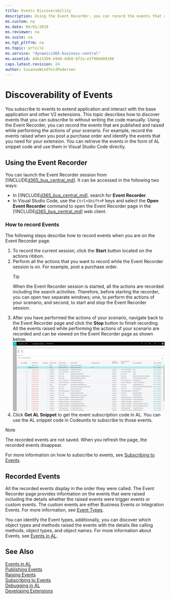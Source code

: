 ```yaml
---
title: Events Discoverability
description: Using the Event Recorder, you can record the events that are published and raised while performing the actions of your scenario.
ms.custom: na
ms.date: 04/01/2019
ms.reviewer: na
ms.suite: na
ms.tgt_pltfrm: na
ms.topic: article
ms.service: "dynamics365-business-central"
ms.assetid: ddb133b9-e940-4db8-bf3a-e5f906600188
caps.latest.revision: 24
author: SusanneWindfeldPedersen
---
```

# Discoverability of Events 

You subscribe to events to extend application and interact with the base application and other V2 extensions. This topic describes how to discover events that you can subscribe to without writing the code manually. Using the Event Recorder, you can record the events that are published and raised while performing the actions of your scenario. For example, record the events raised when you post a purchase order and identify the events that you need for your extension. You can retrieve the events in the form of AL snippet code and use them in Visual Studio Code directly. 

## Using the Event Recorder
You can launch the Event Recorder session from [!INCLUDE[d365_bus_central_md](includes/d365_bus_central_md.md)]. It can be accessed in the following two ways:

- In [!INCLUDE[d365_bus_central_md](includes/d365_bus_central_md.md)], search for **Event Recorder**.
- In Visual Studio Code, use the `Ctrl+Shift+P` keys and select the **Open Event Recorder** command to open the Event Recorder page in the [!INCLUDE[d365_bus_central_md](includes/d365_bus_central_md.md)] web client.

### How to record Events
The following steps describe how to record events when you are on the Event Recorder page.

1. To record the current session, click the **Start** button located on the actions ribbon.
2. Perform all the actions that you want to record while the Event Recorder session is on.
    For example, post a purchase order.
    > [!TIP]  
    > When the Event Recorder session is started, all the actions are recorded including the search activities. Therefore, before starting the recorder, you can open two separate windows; one, to perform the actions of your scenario; and second, to start and stop the Event Recorder session. 
3. After you have performed the actions of your scenario, navigate back to the Event Recorder page and click the **Stop** button to finish recording.  
    All the events raised while performing the actions of your scenario are recorded and can be viewed on the Event Recorder page as shown below.
    ![Event recorder](media/view-events-event-recorder.png)
4. Click **Get AL Snippet** to get the event subscription code in AL.
You can use the AL snippet code in Codeunits to subscribe to those events.

> [!NOTE]  
> The recorded events are not saved. When you refresh the page, the recorded events disappear.

For more information on how to subscribe to events, see [Subscribing to Events](devenv-subscribing-to-events.md).

## Recorded Events

All the recorded events display in the order they were called. The Event Recorder page provides information on the events that were raised including the details whether the raised events were trigger events or custom events. The custom events are either Business Events or Integration Events. For more information, see [Event Types](devenv-event-types.md).

You can identify the Event types, additionally, you can discover which object types and methods raised the events with the details like calling methods, object types, and object names. For more information about Events, see [Events in AL](devenv-events-in-al.md).
  
## See Also
[Events in AL](devenv-events-in-al.md)  
[Publishing Events](devenv-publishing-events.md)  
[Raising Events](devenv-raising-events.md)  
[Subscribing to Events](devenv-subscribing-to-events.md)  
[Debugging in AL](devenv-debugging.md)  
[Developing Extensions](devenv-dev-overview.md)  